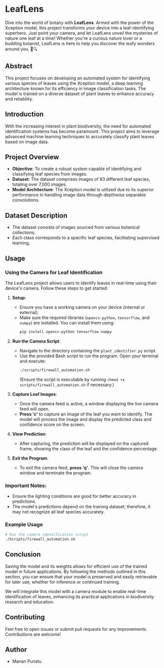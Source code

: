 # LeafLens

Dive into the world of botany with **LeafLens**. Armed with the power of the Xception model, this project transforms your device into a leaf-identifying superhero. Just point your camera, and let LeafLens unveil the mysteries of nature one leaf at a time! Whether you're a curious nature lover or a budding botanist, LeafLens is here to help you discover the leafy wonders around you. 🌿🔍

## Abstract

This project focuses on developing an automated system for identifying various species of leaves using the Xception model, a deep learning architecture known for its efficiency in image classification tasks. The model is trained on a diverse dataset of plant leaves to enhance accuracy and reliability.

## Introduction

With the increasing interest in plant biodiversity, the need for automated identification systems has become paramount. This project aims to leverage advanced machine learning techniques to accurately classify plant leaves based on image data.

## Project Overview

- **Objective**: To create a robust system capable of identifying and classifying leaf species from images.
- **Dataset**: The dataset comprises images of 83 different leaf species, totaling over 7,000 images.
- **Model Architecture**: The Xception model is utilized due to its superior performance in handling image data through depthwise separable convolutions.

## Dataset Description

- The dataset consists of images sourced from various botanical collections.
- Each class corresponds to a specific leaf species, facilitating supervised learning.

## Usage

### Using the Camera for Leaf Identification

The LeafLens project allows users to identify leaves in real-time using their device's camera. Follow these steps to get started:

1. **Setup**:
   - Ensure you have a working camera on your device (internal or external).
   - Make sure the required libraries (`opencv-python`, `tensorflow`, and `numpy`) are installed. You can install them using:
     ```bash
     pip install opencv-python tensorflow numpy
     ```

2. **Run the Camera Script**:
   - Navigate to the directory containing the `plant_identifier.py` script. 
   - Use the provided Bash script to run the program. Open your terminal and execute:
     ```bash
     ./scripts/firewall_automation.sh
     ```
     (Ensure the script is executable by running `chmod +x scripts/firewall_automation.sh` if necessary.)

3. **Capture Leaf Images**:
   - Once the camera feed is active, a window displaying the live camera feed will open.
   - **Press 'c'** to capture an image of the leaf you want to identify. The model will process the image and display the predicted class and confidence score on the screen.

4. **View Prediction**:
   - After capturing, the prediction will be displayed on the captured frame, showing the class of the leaf and the confidence percentage.

5. **Exit the Program**:
   - To exit the camera feed, **press 'q'**. This will close the camera window and terminate the program.

### Important Notes:
- Ensure the lighting conditions are good for better accuracy in predictions.
- The model's predictions depend on the training dataset; therefore, it may not recognize all leaf species accurately.

### Example Usage

```bash
# Run the camera identification script
./Scripts/firewall_automation.sh
```

## Conclusion
Saving the model and its weights allows for efficient use of the trained model in future applications. By following the methods outlined in this section, you can ensure that your model is preserved and easily retrievable for later use, whether for inference or continued training.

We will integrate this model with a camera module to enable real-time identification of leaves, enhancing its practical applications in biodiversity research and education.

## Contributing

Feel free to open issues or submit pull requests for any improvements. Contributions are welcome!

## Author

- Manan Punatu
